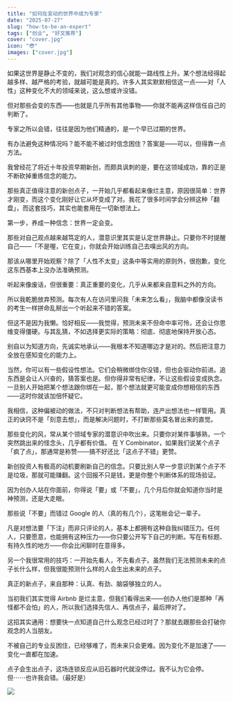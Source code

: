 ```yaml
---
title: "如何在变动的世界中成为专家"
date: "2025-07-27"
slug: "how-to-be-an-expert"
tags: ["创业", "好文推荐"]
cover: "cover.jpg"
icon: "😎"
images: ["cover.jpg"]
---
```

如果这世界是静止不变的，我们对观念的信心就能一路线性上升。某个想法经得起越多样、越严格的考验，就越可能是真的。许多人其实默默相信这一点——对「人性」这种变化不大的领域来说，这么想或许没错。



但对那些会变的东西——也就是几乎所有其他事物——你就不能再这样信任自己的判断了。



专家之所以会错，往往是因为他们精通的，是一个早已过期的世界。



有办法避免这种情况吗？能不能不被过时信念困住？答案是——可以，但得靠一点方法。



我曾经花了将近十年投资早期新创，而颇具讽刺的是，要在这领域成功，靠的正是不断砍掉重练信念的能力。



那些真正值得注意的新创点子，一开始几乎都看起来像烂主意，原因很简单：世界才刚变，而这个变化刚好让它从坏变成了对。我花了很多时间学会分辨这种「翻盘」，而这套技巧，其实也能套用在一切新想法上。



第一步，养成一种信念：世界一定会变。



那些对自己观点越来越笃定的人，潜意识里其实是认定世界静止。只要你不时提醒自己——「不是喔，它在变」，你就会开始训练自己去嗅出风的方向。



那该从哪里开始观察？除了「人性不太变」这条中等实用的原则外，很抱歉，变化这东西基本上没办法准确预测。



听起来像废话，但很重要：真正重要的变化，几乎从来都来自意料之外的方向。



所以我乾脆放弃预测。每次有人在访问里问我「未来怎么看」，我脑中都像没读书的考生一样拼命乱掰出一个听起来不错的答案。



但这不是因为我懒。恰好相反——我觉得，预测未来不但命中率可怜，还会让你思维变得僵硬。与其乱猜，不如选择更实际的策略：彻底、彻底地保持开放心态。



别自以为知道方向，先诚实地承认——我根本不知道哪边才是对的。然后把注意力全放在感知变化的能力上。



当然，你可以有一些假设性想法。它们会稍微绑住你没错，但也会驱动你前进。追东西是会让人兴奋的，猜答案也是。但你得非常有纪律，不让这些假设变成执念。
一旦别人开始把某个想法跟你绑在一起，那个想法就更可能变成你想相信的东西——这时你就该加倍怀疑它。



我相信，这种偏被动的做法，不只对判断想法有帮助，连产出想法也一样管用。真正的诀窍不是「刻意去想」，而是解决问题时，不打断那些莫名冒出来的直觉。



那些变化的风，常从某个领域专家的潜意识中吹出来。只要你对某件事够熟，一个突然跳出来的怪念头，几乎都有价值。
在 Y Combinator，如果我们说某个点子「疯了点」，那通常是称赞——搞不好还比「这点子不错」更赞。



新创投资人有极高的动机要刷新自己的信念。只要比别人早一步意识到某个点子不是垃圾，那就可能赚翻。这个回报不只是钱，更是你整个判断体系的现场验证。



因为创办人站在你面前，你得说「要」或「不要」，几个月后你就会知道你当时是神预测，还是大走眼。



那些说「不要」而错过 Google 的人（真的有几个），这笔帐会记一辈子。



凡是对想法要「下注」而非只评论的人，基本上都拥有这种自我纠错压力。任何人，只要愿意，也能拥有这种压力——你只要公开写下自己的判断。写在有标题、有持久性的地方——你会比闲聊时在意得多。



另一个我很常用的技巧：一开始先看人，不先看点子。虽然我们无法预测未来的点子长什么样，但我很能预测什么样的人会生出未来的点子。



真正的新点子，来自那种：认真、有劲、脑袋够独立的人。



当初我们其实觉得 Airbnb 是烂主意，但我们看得出来——创办人他们是那种「再怪都不会怕」的人，所以我们选择先信人、再信点子，最后押对了。



这招其实通用：想要快一点知道自己什么观念已经过时了？那就去跟那些会打破你观念的人当朋友。



不被自己的专业反困住，已经够难了，而未来只会更难。因为变化不是加速了——变化一直都在加速。



点子会生出点子，这场连锁反应从旧石器时代就没停过。我不认为它会停。
但⋯⋯也许我会错。（最好是）




![](https://prod-files-secure.s3.us-west-2.amazonaws.com/112d0858-5090-4d34-a606-b75eb8d65fd2/46476355-9cf3-4e99-9b7a-3531bc426380/1000202064.png?X-Amz-Algorithm=AWS4-HMAC-SHA256&X-Amz-Content-Sha256=UNSIGNED-PAYLOAD&X-Amz-Credential=ASIAZI2LB4665IZZWRI3%2F20251018%2Fus-west-2%2Fs3%2Faws4_request&X-Amz-Date=20251018T212721Z&X-Amz-Expires=3600&X-Amz-Security-Token=IQoJb3JpZ2luX2VjEBsaCXVzLXdlc3QtMiJHMEUCIQC8H9ECRDhb56wOyBRsIMnv%2FXAnzzDZGJrRShIETHndhQIgME00l1l0dCdnaIqqw%2B0k7WqCGhKSY%2BeY5ZlIMR9k5BgqiAQIxP%2F%2F%2F%2F%2F%2F%2F%2F%2F%2FARAAGgw2Mzc0MjMxODM4MDUiDEEywNS4PLP9XNNGjSrcA3t8okdELVDNj2mbb4AMd5%2BJraQ%2FXnsYUMU82ARuUNAVWs6nss%2Bdxvl7860iqHy0QoTPLsLgHn5n67cAC4Ujwtd4I9euGHGc37VHncQtJDScEDCOUNCX8ZfOP%2FXhlc3WflkfhOH4ofF4Kx5znQ4tLUqpiu2jG0U3A69cmlpLUxZ58L%2FPkmlI9qEOJCPFOIyeSRuWoDDF1LP3sRUCFroB5rlOX0GpLkMhhzOt3Kq2FKNb%2FyijPAxhpvZHFLMQ2G9rMxYq4XgfobCCnh4%2F9amW7h0eN2KC53KcJUzL6IDAzBfG0r%2FcT4sWEUSVxbwPJ5BXqxRldif6k8S8%2FlMoa%2BF%2BnPAITM2s%2F2Vnf%2BqXxJRAFyqnjrGqVIYMBJA1bgQyVvCO9ii%2FIVnNSW9DXsAK2FA6HAOC5TwoW8VGdQQ1HTrT%2Bu%2F4Dn37to6WutWevcN7ZzFb9Ah6jIzD6DreXGzlm5%2BTPqHO%2B9ip0v7emyxZcevNVJoWeCnlfWt9Qdm3Rg4nL6rCC6IdnvC9WSqC2rrClZMeXDDc5MStSQUvqkm5v8nIVFrL1ac1Za4O%2Boq7d3KD0TwYvtXH3EvI0apAYMRhGM71%2B3M568YuB3KXlkMa%2FaCxKCvHyi6VwPyP3W%2Br27bqML7Iz8cGOqUB39xLgp1ZafPZtYRaZrED8pn8xz8WLTPm8SSNSLDuHhcR2RCycP3MN0VCTGrpWKcRs85Lb2GfpIKm1lBtDDlJqquq2pJ0i9zRyVBn8mpq1aMqz0tjRWYFM3l6GbQQw0MKCUVzvWn6GzwBhf6p3A9VtxDkkDEYoZZL4gTByxGEfv3qQDd0%2Fygt%2FBNqMU6ZNCsKpXNCobmncBypf59QsMORaUfsOzWc&X-Amz-Signature=63bb395c981a880f3fa74d0689190bfe9611800aec453881f871772a33b88bc5&X-Amz-SignedHeaders=host&x-amz-checksum-mode=ENABLED&x-id=GetObject)

